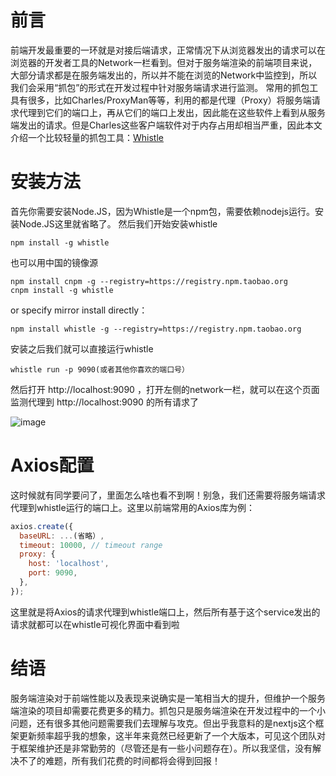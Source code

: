 # 前言
前端开发最重要的一环就是对接后端请求，正常情况下从浏览器发出的请求可以在浏览器的开发者工具的Network一栏看到。但对于服务端渲染的前端项目来说，大部分请求都是在服务端发出的，所以并不能在浏览的Network中监控到，所以我们会采用“抓包”的形式在开发过程中针对服务端请求进行监测。
常用的抓包工具有很多，比如Charles/ProxyMan等等，利用的都是代理（Proxy）将服务端请求代理到它们的端口上，再从它们的端口上发出，因此能在这些软件上看到从服务端发出的请求。但是Charles这些客户端软件对于内存占用却相当严重，因此本文介绍一个比较轻量的抓包工具：[Whistle](https://github.com/avwo/whistle)

# 安装方法
首先你需要安装Node.JS，因为Whistle是一个npm包，需要依赖nodejs运行。安装Node.JS这里就省略了。
然后我们开始安装whistle

```
npm install -g whistle
```
也可以用中国的镜像源

```
npm install cnpm -g --registry=https://registry.npm.taobao.org
cnpm install -g whistle
```

or specify mirror install directly：
```
npm install whistle -g --registry=https://registry.npm.taobao.org
```
安装之后我们就可以直接运行whistle

```
whistle run -p 9090(或者其他你喜欢的端口号）
```
然后打开 http://localhost:9090 ，打开左侧的network一栏，就可以在这个页面监测代理到 http://localhost:9090 的所有请求了

![image](https://user-images.githubusercontent.com/27722486/134756114-04f58fda-e89e-4aa5-9c2f-a85e2c014fad.png)

# Axios配置
这时候就有同学要问了，里面怎么啥也看不到啊！别急，我们还需要将服务端请求代理到whistle运行的端口上。这里以前端常用的Axios库为例：

```js
axios.create({
  baseURL: ...(省略）,
  timeout: 10000, // timeout range
  proxy: {
    host: 'localhost',
    port: 9090,
  },
});
```
这里就是将Axios的请求代理到whistle端口上，然后所有基于这个service发出的请求就都可以在whistle可视化界面中看到啦

# 结语
服务端渲染对于前端性能以及表现来说确实是一笔相当大的提升，但维护一个服务端渲染的项目却需要花费更多的精力。抓包只是服务端渲染在开发过程中的一个小问题，还有很多其他问题需要我们去理解与攻克。但出乎我意料的是nextjs这个框架更新频率超乎我的想象，这半年来竟然已经更新了一个大版本，可见这个团队对于框架维护还是非常勤劳的（尽管还是有一些小问题存在）。所以我坚信，没有解决不了的难题，所有我们花费的时间都将会得到回报！